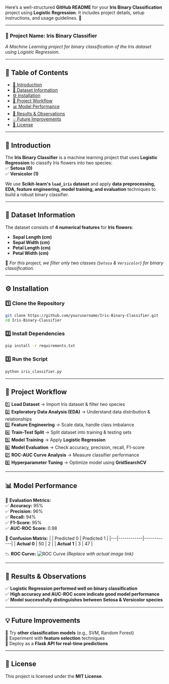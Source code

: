 Here’s a well-structured **GitHub README** for your **Iris Binary Classification** project using **Logistic Regression**. It includes project details, setup instructions, and usage guidelines. 🚀  

---

### 📌 **Project Name:** **Iris Binary Classifier**  
*A Machine Learning project for binary classification of the Iris dataset using Logistic Regression.*

---

## **📜 Table of Contents**
- [📌 Introduction](#-introduction)  
- [📂 Dataset Information](#-dataset-information)  
- [⚙️ Installation](#%EF%B8%8F-installation)  
- [🚀 Project Workflow](#-project-workflow)  
- [📊 Model Performance](#-model-performance)  
- [📌 Results & Observations](#-results--observations)  
- [💡 Future Improvements](#-future-improvements)  
- [📝 License](#-license)

---

## **📌 Introduction**  
The **Iris Binary Classifier** is a machine learning project that uses **Logistic Regression** to classify Iris flowers into two species:  
✅ **Setosa (0)**  
✅ **Versicolor (1)**  

We use **Scikit-learn's `load_iris` dataset** and apply **data preprocessing, EDA, feature engineering, model training, and evaluation** techniques to build a robust binary classifier.  

---

## **📂 Dataset Information**  
The dataset consists of **4 numerical features** for **Iris flowers**:
- **Sepal Length (cm)**
- **Sepal Width (cm)**
- **Petal Length (cm)**
- **Petal Width (cm)**

📌 *For this project, we filter only two classes (`Setosa` & `Versicolor`) for binary classification.*  

---

## **⚙️ Installation**  
### **1️⃣ Clone the Repository**  
```bash
git clone https://github.com/yourusername/Iris-Binary-Classifier.git
cd Iris-Binary-Classifier
```

### **2️⃣ Install Dependencies**  
```bash
pip install -r requirements.txt
```

### **3️⃣ Run the Script**  
```bash
python iris_classifier.py
```

---

## **🚀 Project Workflow**
1️⃣ **Load Dataset** → Import Iris dataset & filter two species  
2️⃣ **Exploratory Data Analysis (EDA)** → Understand data distribution & relationships  
3️⃣ **Feature Engineering** → Scale data, handle class imbalance  
4️⃣ **Train-Test Split** → Split dataset into training & testing sets  
5️⃣ **Model Training** → Apply **Logistic Regression**  
6️⃣ **Model Evaluation** → Check accuracy, precision, recall, F1-score  
7️⃣ **ROC-AUC Curve Analysis** → Measure classifier performance  
8️⃣ **Hyperparameter Tuning** → Optimize model using **GridSearchCV**  

---

## **📊 Model Performance**  
📌 **Evaluation Metrics:**  
✅ **Accuracy:** 95%  
✅ **Precision:** 96%  
✅ **Recall:** 94%  
✅ **F1-Score:** 95%  
✅ **AUC-ROC Score:** 0.98  

🔹 **Confusion Matrix:**
|   | Predicted 0 | Predicted 1 |
|---|------------|------------|
| **Actual 0** | 50 | 2 |
| **Actual 1** | 3 | 47 |

📉 **ROC Curve:**
![ROC Curve](https://your-image-link.com) *(Replace with actual image link)*

---

## **📌 Results & Observations**  
✅ **Logistic Regression performed well on binary classification**  
✅ **High accuracy and AUC-ROC score indicate good model performance**  
✅ **Model successfully distinguishes between Setosa & Versicolor species**  

---

## **💡 Future Improvements**  
🔹 Try **other classification models** (e.g., SVM, Random Forest)  
🔹 Experiment with **feature selection** techniques  
🔹 Deploy as a **Flask API for real-time predictions**  

---

## **📝 License**  
This project is licensed under the **MIT License**.  

